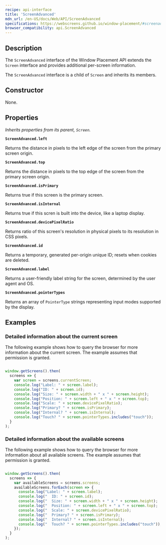 ```yaml
---
recipe: api-interface
title: 'ScreenAdvanced'
mdn_url: /en-US/docs/Web/API/ScreenAdvanced
specifications: https://webscreens.github.io/window-placement/#screenadvanced
browser_compatibility: api.ScreenAdvanced
---
```


## Description

The `ScreenAdvanced` interface of the Window Placement API extends the
`Screen` interface and provides additional per-screen information.

The `ScreenAdvanced` interface is a child of `Screen` and inherits its members.

## Constructor

None.

## Properties

_Inherits properties from its parent, `Screen`._

**`ScreenAdvanced.left`**

Returns the distance in pixels to the left edge of the screen from the primary screen origin.

**`ScreenAdvanced.top`**

Returns the distance in pixels to the top edge of the screen from the primary screen origin.

**`ScreenAdvanced.isPrimary`**

Returns true if this screen is the primary screen.

**`ScreenAdvanced.isInternal`**

Returns true if this scren is built into the device, like a laptop display.

**`ScreenAdvanced.devicePixelRatio`**

Returns ratio of this screen's resolution in physical pixels to its resolution in CSS pixels.

**`ScreenAdvanced.id`**

Returns a temporary, generated per-origin unique ID; resets when cookies are deleted.

**`ScreenAdvanced.label`**

Returns a user-friendly label string for the screen, determined by the user agent and OS.

**`ScreenAdvanced.pointerTypes`**

Returns an array of `PointerType` strings representing input modes supported by the display.

## Examples

### Detailed information about the current screen

The following example shows how to query the browser for more
information about the current screen. The example assumes that
permission is granted.

```js

window.getScreens().then(
  screens => {
    var screen = screens.currentScreen;
    console.log("Label: " + screen.label);
    console.log("ID: " + screen.id);
    console.log("Size: " + screen.width + " x " + screen.height);
    console.log("Position: " + screen.left + " x " + screen.top);
    console.log("Scale: " + screen.devicePixelRatio);
    console.log("Primary? " + screen.isPrimary);
    console.log("Internal? " + screen.isInternal);
    console.log("Touch? " + screen.pointerTypes.includes("touch"));
  }
);
```

### Detailed information about the available screens

The following example shows how to query the browser for more
information about all available screens. The example assumes that
permission is granted.

```js

window.getScreens().then(
  screens => {
    var availableScreens = screens.screens;
    availableScreens.forEach(screen => {
      console.log("Label: " + screen.label);
      console.log("  ID: " + screen.id);
      console.log("  Size: " + screen.width + " x " + screen.height);
      console.log("  Position: " + screen.left + " x " + screen.top);
      console.log("  Scale: " + screen.devicePixelRatio);
      console.log("  Primary? " + screen.isPrimary);
      console.log("  Internal? " + screen.isInternal);
      console.log("  Touch? " + screen.pointerTypes.includes("touch"));
    });
  }
);
```
